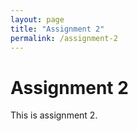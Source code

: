 ```yaml
---
layout: page
title: "Assignment 2"
permalink: /assignment-2
---
```


# Assignment 2

This is assignment 2.
